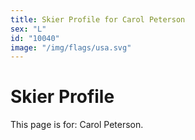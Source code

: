 ```yaml
---
title: Skier Profile for Carol Peterson
sex: "L"
id: "10040"
image: "/img/flags/usa.svg" 
---
```


# Skier Profile

This page is for: Carol Peterson.
    